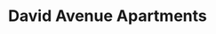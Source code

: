 ---
title: David Avenue Apartments
phone: (949) 719-1888
website: 
management: KDF Communities LLC
tags: []
---